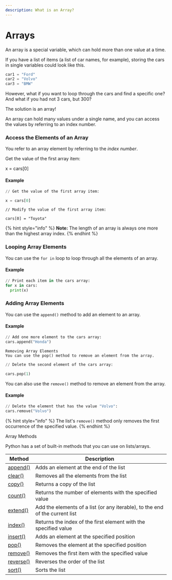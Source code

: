```yaml
---
description: What is an Array?
---
```


# Arrays

An array is a special variable, which can hold more than one value at a time.

If you have a list of items (a list of car names, for example), storing the cars in single variables could look like this.

```python
car1 = "Ford"
car2 = "Volvo"
car3 = "BMW"
```

However, what if you want to loop through the cars and find a specific one? And what if you had not 3 cars, but 300?

The solution is an array!

An array can hold many values under a single name, and you can access the values by referring to an index number.

### Access the Elements of an Array

You refer to an array element by referring to the _index number_.

Get the value of the first array item:

x = cars\[0]

#### Example

```python
// Get the value of the first array item:

x = cars[0]
```

```
// Modify the value of the first array item:

cars[0] = "Toyota"
```

{% hint style="info" %}
**Note:** The length of an array is always one more than the highest array index.
{% endhint %}

### Looping Array Elements

You can use the `for in` loop to loop through all the elements of an array.

#### Example

```python
// Print each item in the cars array:
for x in cars:
  print(x)
```

### Adding Array Elements

You can use the `append()` method to add an element to an array.

#### Example

```python
// Add one more element to the cars array:
cars.append("Honda")
```

```
Removing Array Elements
You can use the pop() method to remove an element from the array.
```

```python
// Delete the second element of the cars array:

cars.pop(1)
```

You can also use the `remove()` method to remove an element from the array.

#### Example

```python
// Delete the element that has the value "Volvo":
cars.remove("Volvo")
```

{% hint style="info" %}
The list's `remove()` method only removes the first occurrence of the specified value.
{% endhint %}

Array Methods

Python has a set of built-in methods that you can use on lists/arrays.

| Method                                                               | Description                                                                  |
| -------------------------------------------------------------------- | ---------------------------------------------------------------------------- |
| [append()](https://www.w3schools.com/python/ref\_list\_append.asp)   | Adds an element at the end of the list                                       |
| [clear()](https://www.w3schools.com/python/ref\_list\_clear.asp)     | Removes all the elements from the list                                       |
| [copy()](https://www.w3schools.com/python/ref\_list\_copy.asp)       | Returns a copy of the list                                                   |
| [count()](https://www.w3schools.com/python/ref\_list\_count.asp)     | Returns the number of elements with the specified value                      |
| [extend()](https://www.w3schools.com/python/ref\_list\_extend.asp)   | Add the elements of a list (or any iterable), to the end of the current list |
| [index()](https://www.w3schools.com/python/ref\_list\_index.asp)     | Returns the index of the first element with the specified value              |
| [insert()](https://www.w3schools.com/python/ref\_list\_insert.asp)   | Adds an element at the specified position                                    |
| [pop()](https://www.w3schools.com/python/ref\_list\_pop.asp)         | Removes the element at the specified position                                |
| [remove()](https://www.w3schools.com/python/ref\_list\_remove.asp)   | Removes the first item with the specified value                              |
| [reverse()](https://www.w3schools.com/python/ref\_list\_reverse.asp) | Reverses the order of the list                                               |
| [sort()](https://www.w3schools.com/python/ref\_list\_sort.asp)       | Sorts the list                                                               |

